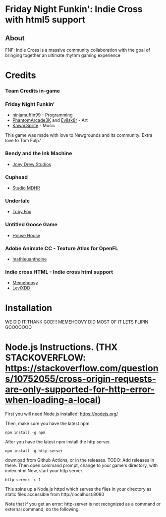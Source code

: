 <!-- <p align="center">
	<img width="600" height="600" src="art/iconOG.png"> 
</p> -->

# Friday Night Funkin': Indie Cross with html5 support
## About
FNF: Indie Cross is a massive community collaboration with the goal of bringing together an ultimate rhythm gaming experience

# Credits
### Team Credits in-game

### Friday Night Funkin'
 - [ninjamuffin99](https://twitter.com/ninja_muffin99) - Programming
 - [PhantomArcade3K](https://twitter.com/phantomarcade3k) and [Evilsk8r](https://twitter.com/evilsk8r) - Art
 - [Kawai Sprite](https://twitter.com/kawaisprite) - Music

This game was made with love to Newgrounds and its community. Extra love to Tom Fulp.'

### Bendy and the Ink Machine
 - [Joey Drew Studios](https://twitter.com/joeydrewstu)

### Cuphead
 - [Studio MDHR](https://twitter.com/studiomdhr)

### Undertale
 - [Toby Fox](https://twitter.com/tobyfox)

### Untitled Goose Game
 - [House House](https://twitter.com/house_house_)

### Adobe Animate CC - Texture Atlas for OpenFL
 - [mathieuanthoine](https://github.com/mathieuanthoine) 
 
### Indie cross HTML - Indie cross html support
 - [Memehoovy](https://github.com/MemeHoovy)
 - [LeviXDD](https://github.com/LEVIXDDLMAO)


# Installation
WE DID IT THANK GOD!!! MEMEHOOVY DID MOST OF IT LETS FLIPIN GOOOOOOO

# Node.js Instructions. (THX STACKOVERFLOW: https://stackoverflow.com/questions/10752055/cross-origin-requests-are-only-supported-for-http-error-when-loading-a-local)

First you will need Node.js installed: https://nodejs.org/

Then, make sure you have the latest npm.
```
npm install -g npm
```

After you have the latest npm install the http server.
```
npm install -g http-server
```
download from Github Actions, or in the releases. TODO: Add releases in there.
Then open command prompt, change to your game's directory, with index.html
Now, start your http server.
```
http-server -c-1
```
This spins up a Node.js httpd which serves the files in your directory as
static files accessible from http://localhost:8080

Note that if you get an error: http-server is not recognized as a command or external command, do the following.
